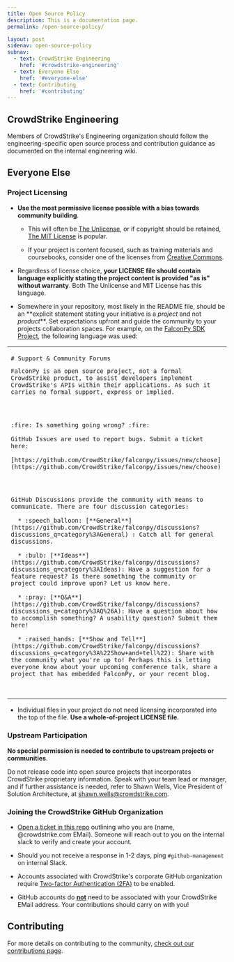 ```yaml
---
title: Open Source Policy
description: This is a documentation page.
permalink: /open-source-policy/

layout: post
sidenav: open-source-policy
subnav:
  - text: CrowdStrike Engineering
    href: '#crowdstrike-engineering'
  - text: Everyone Else
    href: '#everyone-else'
  - text: Contributing
    href: '#contributing'
---
```


## CrowdStrike Engineering

Members of CrowdStrike's Engineering organization should follow the engineering-specific open source process and contribution guidance as documented on the internal engineering wiki.


## Everyone Else
### Project Licensing
* **Use the most permissive license possible with a bias towards community building**.

  * This will often be [The Unlicense](https://opensource.org/licenses/unlicense), or if copyright should be retained, [The MIT License](https://opensource.org/licenses/MIT) is popular.

  * If your project is content focused, such as training materials and coursebooks, consider one of the licenses from [Creative Commons](https://creativecommons.org/choose/).

* Regardless of license choice, **your LICENSE file should contain language explicitly stating the project content is provided "as is" without warranty**. Both The Unlicense and MIT License has this language.

* Somewhere in your repository, most likely in the README file, should be an **explicit statement
stating your initiative is a *project* and not *product*\**. Set expectations upfront and guide the community to your projects collaboration spaces. For example, on the [FalconPy SDK Project](https://github.com/CrowdStrike/falconpy), the following language was used:

<table>
<td>
<code>
# Support & Community Forums
<p>FalconPy is an open source project, not a formal CrowdStrike product, to assist developers implement CrowdStrike's APIs within their applications. As such it carries no formal support, express or implied.</p>

<p>:fire: Is something going wrong? :fire:<br/>
GitHub Issues are used to report bugs. Submit a ticket here:<br/>
[https://github.com/CrowdStrike/falconpy/issues/new/choose](https://github.com/CrowdStrike/falconpy/issues/new/choose)</p>

<p>GitHub Discussions provide the community with means to communicate. There are four discussion categories:<br/>
  * :speech_balloon: [**General**](https://github.com/CrowdStrike/falconpy/discussions?discussions_q=category%3AGeneral) : Catch all for general discussions. <br/>
  * :bulb: [**Ideas**](https://github.com/CrowdStrike/falconpy/discussions?discussions_q=category%3AIdeas): Have a suggestion for a feature request? Is there something the community or project could improve upon? Let us know here.<br/>
  * :pray: [**Q&A**](https://github.com/CrowdStrike/falconpy/discussions?discussions_q=category%3AQ%26A): Have a question about how to accomplish something? A usability question? Submit them here!<br/>
  * :raised_hands: [**Show and Tell**](https://github.com/CrowdStrike/falconpy/discussions?discussions_q=category%3A%22Show+and+tell%22): Share with the community what you're up to! Perhaps this is letting everyone know about your upcoming conference talk, share a project that has embedded FalconPy, or your recent blog.</p>
  </code>
  </td>
</table>

* Individual files in your project do not need licensing incorporated into the top of the file. **Use a whole-of-project LICENSE file.**


### Upstream Participation
**No special permission is needed to contribute to upstream projects or communities**. 

Do not release code into open source projects that incorporates CrowdStrike proprietary information. Speak with your team lead or manager, and if further assistance is needed, refer to Shawn Wells, Vice President of Solution Architecture, at [shawn.wells@crowdstrike.com](mailto:shawn.wells@crowdstrike.com).


### Joining the CrowdStrike GitHub Organization
* [Open a ticket in this repo](https://github.com/CrowdStrike/Open-Source-Policy/issues) outlining who you are (name, @crowdstrike.com EMail). Someone will reach out to you on the internal slack to verify and create your account.

* Should you not receive a response in 1-2 days, ping `#github-management` on internal Slack.

* Accounts associated with CrowdStrike's corporate GitHub organization require [Two-factor Authentication (2FA)](https://docs.github.com/en/free-pro-team@latest/github/authenticating-to-github/securing-your-account-with-two-factor-authentication-2fa) to be enabled.

* GitHub accounts do <b><u>not</u></b> need to be associated with your CrowdStrike EMail address. Your contributions should carry on with you!

## Contributing

For more details on contributing to the community, [check out our contributions page](contributing.md).
